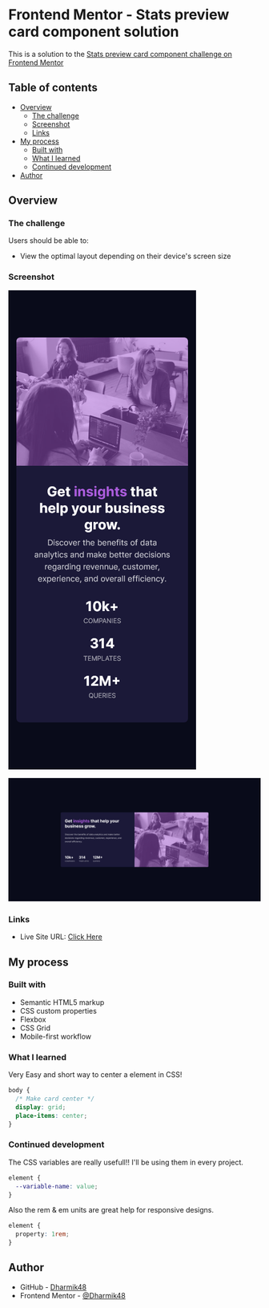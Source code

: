 # Frontend Mentor - Stats preview card component solution

This is a solution to the [Stats preview card component challenge on Frontend Mentor](https://www.frontendmentor.io/challenges/stats-preview-card-component-8JqbgoU62)

## Table of contents

- [Overview](#overview)
  - [The challenge](#the-challenge)
  - [Screenshot](#screenshot)
  - [Links](#links)
- [My process](#my-process)
  - [Built with](#built-with)
  - [What I learned](#what-i-learned)
  - [Continued development](#continued-development)
- [Author](#author)

## Overview

### The challenge

Users should be able to:

- View the optimal layout depending on their device's screen size

### Screenshot

![Mobile version](./screenshots/Solution_mobile.png)

![Desktop Version](./screenshots/Solution_desktop.png)

### Links

- Live Site URL: [Click Here](https://dharmik48.github.io/frontendmentor-challenge1-card/)

## My process

### Built with

- Semantic HTML5 markup
- CSS custom properties
- Flexbox
- CSS Grid
- Mobile-first workflow

### What I learned

Very Easy and short way to center a element in CSS!

```css
body {
  /* Make card center */
  display: grid;
  place-items: center;
}
```

### Continued development

The CSS variables are really usefull!! I'll be using them in every project.

```css
element {
  --variable-name: value;
}
```

Also the rem & em units are great help for responsive designs.

```css
element {
  property: 1rem;
}
```

## Author

- GitHub - [Dharmik48](https://github.com/Dharmik48)
- Frontend Mentor - [@Dharmik48](https://www.frontendmentor.io/profile/Dharmik48)
